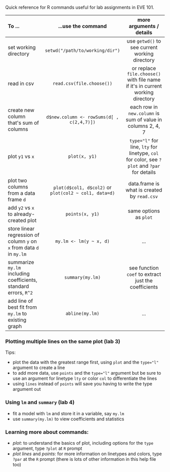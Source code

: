 Quick reference for R commands useful for lab assignments in EVE 101.



| To ...        | ...use the command   | more arguments / details  |
| :--------------------- |:-------------:| :-----:|
| set working directory | `setwd("/path/to/working/dir")` | use `getwd()` to see current working directory|
| read in csv   | `read.csv(file.choose())` | or replace `file.choose()` with file name if it's in current working directory |
| create new column that's sum of columns| `d$new.column <- rowSums(d[ , c(2,4,7)])` | each row in `new.column` is sum of value in columns 2, 4, 7|
| plot `y1` vs `x` | `plot(x, y1)` | `type="l"` for line, `lty` for linetype, `col` for color, see `?plot` and `?par` for details |
| plot two columns from a data frame `d` | `plot(d$col1, d$col2)` or `plot(col2 ~ col1, data=d)` | data.frame is what is created by `read.csv`|
| add `y2` vs `x` to already-created plot      | `points(x, y1)`     |   same options as `plot` |
| store linear regression of column `y` on `x` from data `d` in `my.lm`      | `my.lm <- lm(y ~ x, d)`     |   ... |
| summarize `my.lm` including coefficients, standard errors, `R^2`      | `summary(my.lm)`     |  see function `coef` to extract just the coefficients |
| add line of best fit from  `my.lm` to existing graph      | `abline(my.lm)`     |  ... |



### Plotting multiple lines on the same plot (lab 3)

Tips: 

* plot the data with the greatest range first, using `plot` and the `type="l"` argument to create a line
* to add more data, use `points` and the `type="l"` argument but be sure to use an argument for linetype `lty` or color `col` to differentiate the lines
* using `lines` instead of `points` will save you having to write the type argument out

### Using `lm` and `summary` (lab 4)

* fit a model with `lm` and store it in a variable, say `my.lm`
* use `summary(my.lm)` to view coefficients and statistics


### Learning more about commands: 

* *plot*: to understand the basics of plot, including options for the `type` argument, type `?plot` at `R` prompt
* *plot* *lines* and *points*: for more information on linetypes and colors, type `?par` at the `R` prompt (there is lots of other information in this help file too)
